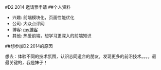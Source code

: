 #D2 2014 邀请票申请
##个人资料

- 兴趣: 前端模块化，页面性能优化
- 公司: 大众点评网
- 博客: [my博客](http://www.cnblogs.com/baoguanxia/)
- 其他: 热爱前端，想学习更深入的前端知识


##想参加D2 2014的原因

想去：体验不同的技术氛围，认识志同道合的朋友，发现更多的前沿技术。。。。最最关键的，我是妹子！

